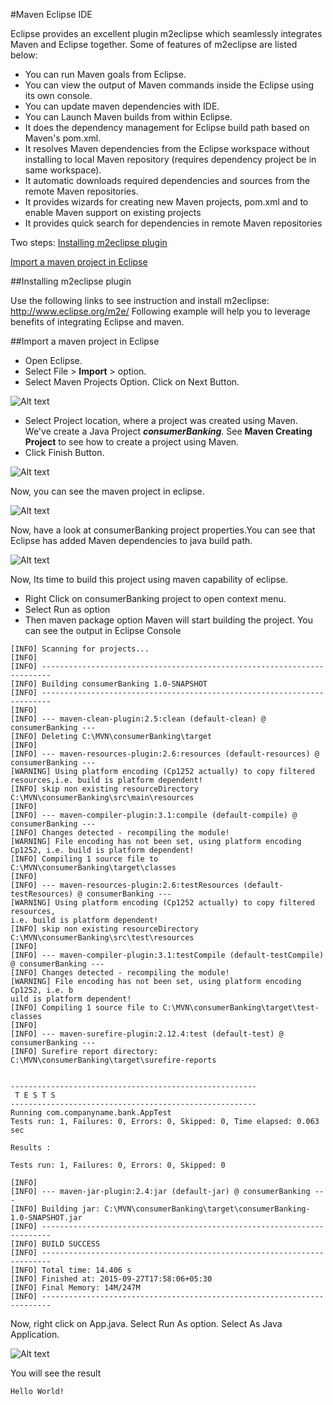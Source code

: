 
#Maven Eclipse IDE 

Eclipse provides an excellent plugin m2eclipse which seamlessly integrates Maven and Eclipse together. Some of features of m2eclipse are listed below:   

- You can run Maven goals from Eclipse.
- You can view the output of Maven commands inside the Eclipse using its own console.
- You can update maven dependencies with IDE.
- You can Launch Maven builds from within Eclipse.
- It does the dependency management for Eclipse build path based on Maven's pom.xml.
- It resolves Maven dependencies from the Eclipse workspace without installing to local Maven repository (requires dependency project be in same workspace).
- It automatic downloads required dependencies and sources from the remote Maven repositories.
- It provides wizards for creating new Maven projects, pom.xml and to enable Maven support on existing projects
- It provides quick search for dependencies in remote Maven repositories


Two steps:
 [<i class="icon-file"></i>Installing m2eclipse plugin](#installing-m2eclipse-plugin)  

  [<i class="icon-file"></i>Import a maven project in Eclipse](#import-a-maven-project-in-Eclipse)  



##Installing m2eclipse plugin

Use the following links to see instruction and install m2eclipse:  http://www.eclipse.org/m2e/
Following example will help you to leverage benefits of integrating Eclipse and maven.


##Import a maven project in Eclipse
- Open Eclipse.  
- Select File > **Import** > option.  
- Select Maven Projects Option. Click on Next Button.  

 ![Alt text](/picture/maven_eclipse1.jpg)  


- Select Project location, where a project was created using Maven. We've create a Java Project ***consumerBanking***. See **Maven Creating Project** to see how to create a project using Maven.  
- Click Finish Button.  


 ![Alt text](/picture/maven_eclipse2.jpg)  

 Now, you can see the maven project in eclipse.

  ![Alt text](/picture/maven_eclipse3.jpg)  

Now, have a look at consumerBanking project properties.You can see that Eclipse has added Maven dependencies to java build path.  


   ![Alt text](/picture/maven_eclipse4.jpg)  

Now, Its time to build this project using maven capability of eclipse.
- Right Click on consumerBanking project to open context menu.
- Select Run as option
- Then maven package option
Maven will start building the project. You can see the output in Eclipse Console

```
[INFO] Scanning for projects...
[INFO]
[INFO] ------------------------------------------------------------------------
[INFO] Building consumerBanking 1.0-SNAPSHOT
[INFO] ------------------------------------------------------------------------
[INFO]
[INFO] --- maven-clean-plugin:2.5:clean (default-clean) @ consumerBanking ---
[INFO] Deleting C:\MVN\consumerBanking\target
[INFO]
[INFO] --- maven-resources-plugin:2.6:resources (default-resources) @ consumerBanking ---
[WARNING] Using platform encoding (Cp1252 actually) to copy filtered resources,i.e. build is platform dependent!
[INFO] skip non existing resourceDirectory C:\MVN\consumerBanking\src\main\resources
[INFO]
[INFO] --- maven-compiler-plugin:3.1:compile (default-compile) @ consumerBanking ---
[INFO] Changes detected - recompiling the module!
[WARNING] File encoding has not been set, using platform encoding Cp1252, i.e. build is platform dependent!
[INFO] Compiling 1 source file to C:\MVN\consumerBanking\target\classes
[INFO]
[INFO] --- maven-resources-plugin:2.6:testResources (default-testResources) @ consumerBanking ---
[WARNING] Using platform encoding (Cp1252 actually) to copy filtered resources,
i.e. build is platform dependent!
[INFO] skip non existing resourceDirectory C:\MVN\consumerBanking\src\test\resources
[INFO]
[INFO] --- maven-compiler-plugin:3.1:testCompile (default-testCompile) @ consumerBanking ---
[INFO] Changes detected - recompiling the module!
[WARNING] File encoding has not been set, using platform encoding Cp1252, i.e. b
uild is platform dependent!
[INFO] Compiling 1 source file to C:\MVN\consumerBanking\target\test-classes
[INFO]
[INFO] --- maven-surefire-plugin:2.12.4:test (default-test) @ consumerBanking ---
[INFO] Surefire report directory: C:\MVN\consumerBanking\target\surefire-reports


-------------------------------------------------------
 T E S T S
-------------------------------------------------------
Running com.companyname.bank.AppTest
Tests run: 1, Failures: 0, Errors: 0, Skipped: 0, Time elapsed: 0.063 sec

Results :

Tests run: 1, Failures: 0, Errors: 0, Skipped: 0

[INFO]
[INFO] --- maven-jar-plugin:2.4:jar (default-jar) @ consumerBanking ---
[INFO] Building jar: C:\MVN\consumerBanking\target\consumerBanking-1.0-SNAPSHOT.jar
[INFO] ------------------------------------------------------------------------
[INFO] BUILD SUCCESS
[INFO] ------------------------------------------------------------------------
[INFO] Total time: 14.406 s
[INFO] Finished at: 2015-09-27T17:58:06+05:30
[INFO] Final Memory: 14M/247M
[INFO] ------------------------------------------------------------------------

```  

Now, right click on App.java. Select Run As option. Select As Java Application.

  ![Alt text](/picture/maven_eclipse5.jpg)  

You will see the result  

```
Hello World!
```

